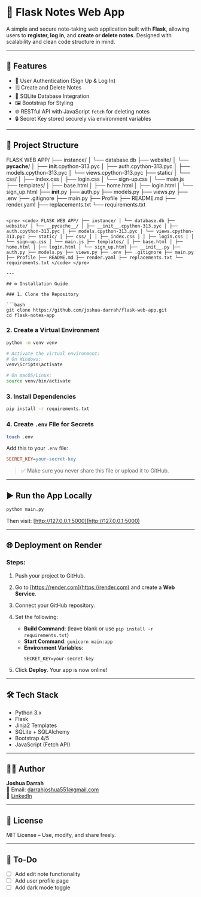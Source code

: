 # 📝 Flask Notes Web App

A simple and secure note-taking web application built with **Flask**, allowing users to **register, log in**, and **create or delete notes**. Designed with scalability and clean code structure in mind.

---

## 🚀 Features

- 🔐 User Authentication (Sign Up & Log In)  
- 🗒️ Create and Delete Notes  
- 📁 SQLite Database Integration  
- 🖼️ Bootstrap for Styling  
- 🌐 RESTful API with JavaScript `fetch` for deleting notes  
- 🔒 Secret Key stored securely via environment variables  

---

## 📁 Project Structure

<!-- ``` -->
FLASK WEB APP/
├── instance/
│   └── database.db
├── website/
│   └── __pycache__/
│       ├── __init__.cpython-313.pyc
│       ├── auth.cpython-313.pyc
│       ├── models.cpython-313.pyc
│       └── views.cpython-313.pyc
├── static/
│   └── css/
│       ├── index.css
│       ├── login.css
│       └── sign-up.css
│   └── main.js
├── templates/
│   ├── base.html
│   ├── home.html
│   ├── login.html
│   └── sign_up.html
├── __init__.py
├── auth.py
├── models.py
├── views.py
├── .env
├── .gitignore
├── main.py
├── Profile
├── README.md
├── render.yaml
├── replacements.txt
└── requirements.txt
```

<pre> <code> FLASK WEB APP/ ├── instance/ │ └── database.db ├── website/ │ └── __pycache__/ │ ├── __init__.cpython-313.pyc │ ├── auth.cpython-313.pyc │ ├── models.cpython-313.pyc │ └── views.cpython-313.pyc ├── static/ │ ├── css/ │ │ ├── index.css │ │ ├── login.css │ │ └── sign-up.css │ └── main.js ├── templates/ │ ├── base.html │ ├── home.html │ ├── login.html │ └── sign_up.html ├── __init__.py ├── auth.py ├── models.py ├── views.py ├── .env ├── .gitignore ├── main.py ├── Profile ├── README.md ├── render.yaml ├── replacements.txt └── requirements.txt </code> </pre>

---

## ⚙️ Installation Guide

### 1. Clone the Repository

```bash
git clone https://github.com/joshua-darrah/flask-web-app.git
cd flask-notes-app
```

### 2. Create a Virtual Environment

```bash
python -m venv venv

# Activate the virtual environment:
# On Windows:
venv\Scripts\activate

# On macOS/Linux:
source venv/bin/activate
```

### 3. Install Dependencies

```bash
pip install -r requirements.txt
```

### 4. Create `.env` File for Secrets

```bash
touch .env
```

Add this to your `.env` file:

```ini
SECRET_KEY=your-secret-key
```

> ✅ Make sure you never share this file or upload it to GitHub.

---

## ▶️ Run the App Locally

```bash
python main.py
```

Then visit: [http://127.0.0.1:5000](http://127.0.0.1:5000)

---

## 🌐 Deployment on Render

### Steps:

1. Push your project to GitHub.
2. Go to [https://render.com](https://render.com) and create a **Web Service**.
3. Connect your GitHub repository.
4. Set the following:
   - **Build Command**: (leave blank or use `pip install -r requirements.txt`)
   - **Start Command**: `gunicorn main:app`
   - **Environment Variables**:
     ```env
     SECRET_KEY=your-secret-key
     ```

5. Click **Deploy**. Your app is now online!

---

## 🛠️ Tech Stack

- Python 3.x  
- Flask  
- Jinja2 Templates  
- SQLite + SQLAlchemy  
- Bootstrap 4/5  
- JavaScript (Fetch API)

---

## 🙋‍♂️ Author

**Joshua Darrah**  
📧 Email: darrahjoshua551@gmail.com  
🔗 [LinkedIn](https://www.linkedin.com/in/joshuadarrah)

---

## 📜 License

MIT License – Use, modify, and share freely.

---

## 📌 To-Do

- [ ] Add edit note functionality  
- [ ] Add user profile page  
- [ ] Add dark mode toggle  
